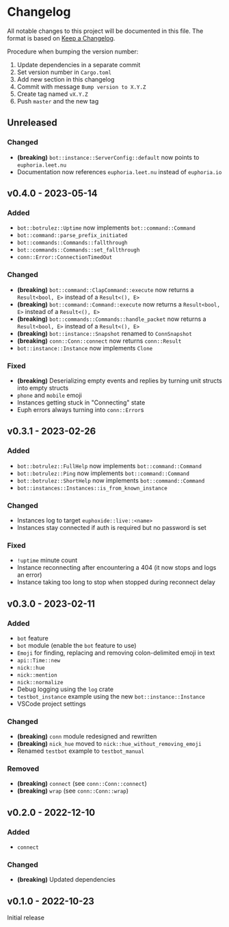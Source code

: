 # Changelog

All notable changes to this project will be documented in this file.
The format is based on [Keep a Changelog](https://keepachangelog.com/en/1.0.0/).

Procedure when bumping the version number:
1. Update dependencies in a separate commit
2. Set version number in `Cargo.toml`
3. Add new section in this changelog
4. Commit with message `Bump version to X.Y.Z`
5. Create tag named `vX.Y.Z`
6. Push `master` and the new tag

## Unreleased

### Changed
- **(breaking)** `bot::instance::ServerConfig::default` now points to `euphoria.leet.nu`
- Documentation now references `euphoria.leet.nu` instead of `euphoria.io`

## v0.4.0 - 2023-05-14

### Added
- `bot::botrulez::Uptime` now implements `bot::command::Command`
- `bot::command::parse_prefix_initiated`
- `bot::commands::Commands::fallthrough`
- `bot::commands::Commands::set_fallthrough`
- `conn::Error::ConnectionTimedOut`

### Changed
- **(breaking)** `bot::command::ClapCommand::execute` now returns a `Result<bool, E>` instead of a `Result<(), E>`
- **(breaking)** `bot::command::Command::execute` now returns a `Result<bool, E>` instead of a `Result<(), E>`
- **(breaking)** `bot::commands::Commands::handle_packet` now returns a `Result<bool, E>` instead of a `Result<(), E>`
- **(breaking)** `bot::instance::Snapshot` renamed to `ConnSnapshot`
- **(breaking)** `conn::Conn::connect` now returns `conn::Result`
- `bot::instance::Instance` now implements `Clone`

### Fixed
- **(breaking)** Deserializing empty events and replies by turning unit structs into empty structs
- `phone` and `mobile` emoji
- Instances getting stuck in "Connecting" state
- Euph errors always turning into `conn::Error`s

## v0.3.1 - 2023-02-26

### Added
- `bot::botrulez::FullHelp` now implements `bot::command::Command`
- `bot::botrulez::Ping` now implements `bot::command::Command`
- `bot::botrulez::ShortHelp` now implements `bot::command::Command`
- `bot::instances::Instances::is_from_known_instance`

### Changed
- Instances log to target `euphoxide::live::<name>`
- Instances stay connected if auth is required but no password is set

### Fixed
- `!uptime` minute count
- Instance reconnecting after encountering a 404 (it now stops and logs an error)
- Instance taking too long to stop when stopped during reconnect delay

## v0.3.0 - 2023-02-11

### Added
- `bot` feature
- `bot` module (enable the `bot` feature to use)
- `Emoji` for finding, replacing and removing colon-delimited emoji in text
- `api::Time::new`
- `nick::hue`
- `nick::mention`
- `nick::normalize`
- Debug logging using the `log` crate
- `testbot_instance` example using the new `bot::instance::Instance`
- VSCode project settings

### Changed
- **(breaking)** `conn` module redesigned and rewritten
- **(breaking)** `nick_hue` moved to `nick::hue_without_removing_emoji`
- Renamed `testbot` example to `testbot_manual`

### Removed
- **(breaking)** `connect` (see `conn::Conn::connect`)
- **(breaking)** `wrap` (see `conn::Conn::wrap`)

## v0.2.0 - 2022-12-10

### Added
- `connect`

### Changed
- **(breaking)** Updated dependencies

## v0.1.0 - 2022-10-23

Initial release
